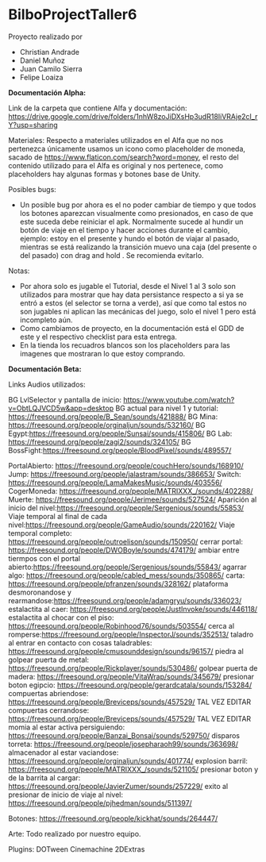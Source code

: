 # BilboProjectTaller6

Proyecto realizado por
- Christian Andrade
- Daniel Muñoz
- Juan Camilo Sierra
- Felipe Loaiza

**Documentación Alpha:**

Link de la carpeta que contiene Alfa y documentación: https://drive.google.com/drive/folders/1nhW8zoJiDXsHp3udR18IiVRAje2cI_rY?usp=sharing

Materiales:
Respecto a materiales utilizados en el Alfa que no nos pertenezca únicamente usamos un icono como placeholder de moneda, sacado de https://www.flaticon.com/search?word=money, el resto del contenido utilizado para el Alfa es original y nos pertenece, como placeholders hay algunas formas y botones base de Unity.

Posibles bugs: 
- Un posible bug por ahora es el no poder cambiar de tiempo y que todos los botones aparezcan visualmente como presionados, en caso de que este suceda debe reiniciar el apk. Normalmente sucede al hundir un botón de viaje en el tiempo y hacer acciones durante el cambio, ejemplo: estoy en el presente y hundo el botón de viajar al pasado, mientras se está realizando la transición muevo una caja (del presente o del pasado) con drag and hold . Se recomienda evitarlo.

Notas: 
- Por ahora solo es jugable el Tutorial, desde el Nivel 1 al 3 solo son utilizados para mostrar que hay data persistance respecto a si ya se entró a estos (el selector se torna a verde), así que como tal estos no son jugables ni aplican las mecánicas del juego, solo el nivel 1 pero está incompleto aún.
- Como cambiamos de proyecto, en la documentación está el GDD de este y el respectivo checklist para esta entrega.
- En la tienda los recuadros blancos son los placeholders para las imagenes que mostraran lo que estoy comprando.

**Documentación Beta:**

Links Audios utilizados:

BG LvlSelector y pantalla de inicio: https://www.youtube.com/watch?v=ObtLQJVCD5w&app=desktop
BG actual para nivel 1 y tutorial: https://freesound.org/people/B_Sean/sounds/421888/
BG Mina: https://freesound.org/people/orginaljun/sounds/532160/
BG Egypt:https://freesound.org/people/Sunsai/sounds/415806/
BG Lab: https://freesound.org/people/zagi2/sounds/324105/
BG BossFight:https://freesound.org/people/BloodPixel/sounds/489557/

PortalAbierto: https://freesound.org/people/couchHero/sounds/168910/
Jump: https://freesound.org/people/jalastram/sounds/386653/
Switch: https://freesound.org/people/LamaMakesMusic/sounds/403556/
CogerMoneda: https://freesound.org/people/MATRIXXX_/sounds/402288/
Muerte: https://freesound.org/people/Jerimee/sounds/527524/
Aparición al inicio del nivel:https://freesound.org/people/Sergenious/sounds/55853/
Viaje temporal al final de cada nivel:https://freesound.org/people/GameAudio/sounds/220162/
Viaje temporal completo: https://freesound.org/people/outroelison/sounds/150950/
cerrar portal: https://freesound.org/people/DWOBoyle/sounds/474179/
ambiar entre tiermpos con el portal abierto:https://freesound.org/people/Sergenious/sounds/55843/
agarrar algo: https://freesound.org/people/cabled_mess/sounds/350865/
carta: https://freesound.org/people/pfranzen/sounds/328162/
plataforma desmoronandose y rearmandose:https://freesound.org/people/adamgryu/sounds/336023/
estalactita al caer: https://freesound.org/people/JustInvoke/sounds/446118/
estalactita al chocar con el piso: https://freesound.org/people/Robinhood76/sounds/503554/
cerca al romperse:https://freesound.org/people/InspectorJ/sounds/352513/
taladro al entrar en contacto con cosas taladrables: https://freesound.org/people/cmusounddesign/sounds/96157/
piedra al golpear puerta de metal: https://freesound.org/people/Rickplayer/sounds/530486/
golpear puerta de madera: https://freesound.org/people/VitaWrap/sounds/345679/
presionar boton egipcio: https://freesound.org/people/gerardcatala/sounds/153284/
compuertas abriendose: https://freesound.org/people/Breviceps/sounds/457529/  TAL VEZ EDITAR
compuertas cerrandose: https://freesound.org/people/Breviceps/sounds/457529/  TAL VEZ EDITAR
momia al estar activa persiguiendo: https://freesound.org/people/Banzai_Bonsai/sounds/529750/
disparos torreta: https://freesound.org/people/josepharaoh99/sounds/363698/
almacenador al estar vaciandose: https://freesound.org/people/orginaljun/sounds/401774/
explosion barril: https://freesound.org/people/MATRIXXX_/sounds/521105/
presionar boton y de la barrita al cargar: https://freesound.org/people/JavierZumer/sounds/257229/
exito al presionar de inicio de viaje al nivel: https://freesound.org/people/pjhedman/sounds/511397/

Botones: https://freesound.org/people/kickhat/sounds/264447/

Arte:
Todo realizado por nuestro equipo.

Plugins: 
DOTween
Cinemachine
2DExtras





